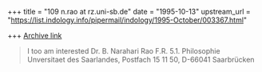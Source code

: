 +++
title = "109 n.rao at rz.uni-sb.de"
date = "1995-10-13"
upstream_url = "https://list.indology.info/pipermail/indology/1995-October/003367.html"

+++
[Archive link](https://list.indology.info/pipermail/indology/1995-October/003367.html)

>I too am interested
Dr. B. Narahari Rao
F.R. 5.1. Philosophie
Unversitaet des Saarlandes,
Postfach 15 11 50,
D-66041 Saarbrücken






